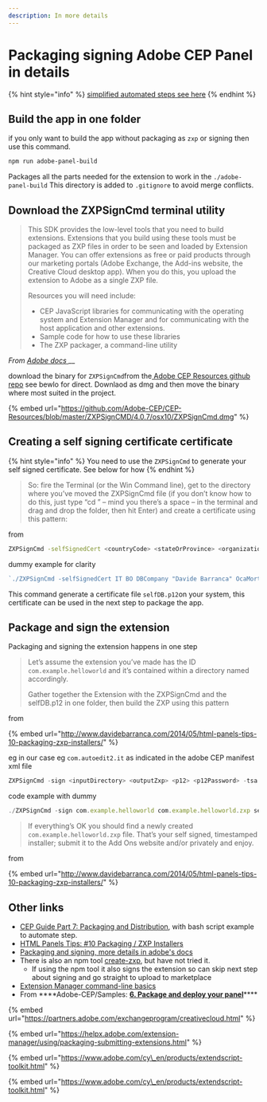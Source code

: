 ```yaml
---
description: In more details
---
```


# Packaging signing Adobe CEP Panel in details

{% hint style="info" %}
[simplified automated steps see here](./)
{% endhint %}

## Build the app in one folder

if you only want to build the app without packaging as `zxp` or signing then use this command.

```bash
npm run adobe-panel-build
```

Packages all the parts needed for the extension to work in the `./adobe-panel-build` This directory is added to `.gitignore` to avoid merge conflicts.

## Download the ZXPSignCmd terminal utility 



> This SDK provides the low-level tools that you need to build extensions. Extensions that you build using these tools must be packaged as ZXP files in order to be seen and loaded by Extension Manager. You can offer extensions as free or paid products through our marketing portals \(Adobe Exchange, the Add-ins website, the Creative Cloud desktop app\). When you do this, you upload the extension to Adobe as a single ZXP file.
>
> Resources you will need include:
>
> * CEP JavaScript libraries for communicating with the operating system and Extension Manager and for communicating with the host application and other extensions.
> * Sample code for how to use these libraries
> * The ZXP packager, a command-line utility

_From_ [_Adobe docs_ ](https://github.com/Adobe-CEP/CEP-Resources/blob/master/README.md)\_\_

download the binary for `ZXPSignCmd`from the[ Adobe CEP Resources github repo](https://github.com/Adobe-CEP/CEP-Resources) see bewlo for direct. Downlaod as dmg and then move the binary where most suited in the project.

{% embed url="https://github.com/Adobe-CEP/CEP-Resources/blob/master/ZXPSignCMD/4.0.7/osx10/ZXPSignCmd.dmg" %}

## Creating a self signing certificate certificate

{% hint style="info" %}
You need to use the `ZXPSignCmd` to generate your self signed certificate. See below for how
{% endhint %}

> So: fire the Terminal \(or the Win Command line\), get to the directory where you’ve moved the ZXPSignCmd file \(if you don’t know how to do this, just type “cd ” – mind you there’s a space – in the terminal and drag and drop the folder, then hit Enter\) and create a certificate using this pattern:

from 

```bash
ZXPSignCmd -selfSignedCert <countryCode> <stateOrProvince> <organization> <commonName> <password> <outputPath.p12>
```

dummy example for clarity 

```javascript
`./ZXPSignCmd -selfSignedCert IT BO DBCompany "Davide Barranca" OcaMorta selfDB.p12`
```

This command generate a certificate file `selfDB.p12`on your system, this certificate can be used in the next step to package the app.

## Package and sign the extension

Packaging and signing the extension happens in one step

> Let’s assume the extension you’ve made has the ID `com.example.helloworld` and it’s contained within a directory named accordingly.
>
> Gather together the Extension with the ZXPSignCmd and the selfDB.p12 in one folder, then build the ZXP using this pattern

from 

{% embed url="http://www.davidebarranca.com/2014/05/html-panels-tips-10-packaging-zxp-installers/" %}

eg in our case eg `com.autoedit2.it` as indicated in the adobe CEP manifest xml file

```javascript
ZXPSignCmd -sign <inputDirectory> <outputZxp> <p12> <p12Password> -tsa <timestampURL>
```

code example with dummy 

```javascript
./ZXPSignCmd -sign com.example.helloworld com.example.helloworld.zxp selfDB.p12 OcaMorta -tsa http://timestamp.digicert.com/
```

> If everything’s OK you should find a newly created `com.example.helloworld.zxp` file. That’s your self signed, timestamped installer; submit it to the Add Ons website and/or privately and enjoy.

from 

{% embed url="http://www.davidebarranca.com/2014/05/html-panels-tips-10-packaging-zxp-installers/" %}



## Other links

* [CEP Guide Part 7: Packaging and Distribution](http://aphall.com/2014/09/cep-5-distribution-en/), with bash script example to automate step.
* [HTML Panels Tips: \#10 Packaging / ZXP Installers](http://www.davidebarranca.com/2014/05/html-panels-tips-10-packaging-zxp-installers/)
* [Packaging and signing, more details in adobe's docs  ](http://wwwimages.adobe.com/www.adobe.com/content/dam/acom/en/devnet/creativesuite/pdfs/SigningTechNote_CC.pdf)
* There is also an npm tool [create-zxp](https://www.npmjs.com/package/create-zxp), but have not tried it.
  * If using the npm tool it also signs the extension so can skip next step about signing and go straight to upload to marketplace 
* [Extension Manager command-line basics](https://helpx.adobe.com/extension-manager/using/command-line.html)
* From ****Adobe-CEP/Samples: [**6. Package and deploy your panel**](https://github.com/Adobe-CEP/Samples/tree/master/PProPanel#6-package-and-deploy-your-panel)\*\*\*\*



{% embed url="https://partners.adobe.com/exchangeprogram/creativecloud.html" %}

{% embed url="https://helpx.adobe.com/extension-manager/using/packaging-submitting-extensions.html" %}

{% embed url="https://www.adobe.com/cy\_en/products/extendscript-toolkit.html" %}

{% embed url="https://www.adobe.com/cy\_en/products/extendscript-toolkit.html" %}

